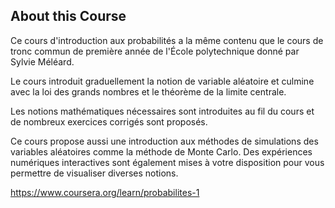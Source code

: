 ## About this Course

Ce cours d'introduction aux probabilités a la même contenu que le cours de tronc commun de première année de l'École polytechnique donné par Sylvie Méléard.

Le cours introduit graduellement la notion de variable aléatoire et culmine avec la loi des grands nombres et le théorème de la limite centrale. 

Les notions mathématiques nécessaires sont introduites au fil du cours et de nombreux exercices corrigés sont proposés.

Ce cours propose aussi une introduction aux méthodes de simulations des variables aléatoires comme la méthode de Monte Carlo. Des expériences numériques interactives sont également mises à votre disposition pour vous permettre de visualiser diverses notions.

https://www.coursera.org/learn/probabilites-1
